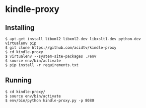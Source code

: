 # kindle-proxy

## Installing

```shell
$ apt-get install libxml2 libxml2-dev libxslt1-dev python-dev virtualenv pip
$ git clone https://github.com/acidtv/kindle-proxy
$ cd kindle-proxy
$ virtualenv --system-site-packages ./env
$ source env/bin/activate
$ pip install -r requirements.txt
```

## Running

```shell
$ cd kindle-proxy/
$ source env/bin/activate
$ env/bin/python kindle-proxy.py -p 8080
```

